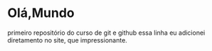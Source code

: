 # Olá,Mundo
 primeiro repositório do curso de git e github
essa linha eu adicionei diretamento no site, que impressionante.
